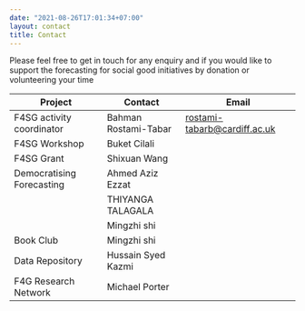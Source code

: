 ```yaml
---
date: "2021-08-26T17:01:34+07:00"
layout: contact
title: Contact
---
```


Please feel free to get in touch for any enquiry and if you would like to support the forecasting for social good initiatives by donation or volunteering your time

| Project                    | Contact              | Email                        |
| -------------------------- | ---------------------|------------------------------|
| F4SG activity coordinator  | Bahman Rostami-Tabar | rostami-tabarb@cardiff.ac.uk |
| F4SG Workshop              | Buket Cilali         |
| F4SG Grant                 | Shixuan Wang         |
| Democratising Forecasting  | Ahmed Aziz Ezzat     |
|                            | THIYANGA TALAGALA    |
|                            | Mingzhi shi          |
| Book Club                  | Mingzhi shi          |
| Data Repository            | Hussain Syed Kazmi   |
| F4G Research Network       | Michael Porter       |
